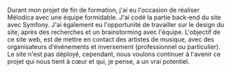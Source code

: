 Durant mon projet de fin de formation, j'ai eu l'occasion de réaliser Mélodica avec une équipe formidable. J'ai codé la partie back-end du site avec Symfony. J'ai également eu l'opportunité de travailler sur le design du site, après des recherches et un brainstorming avec l'équipe. L'objectif de ce site web, est de mettre en contact des artistes de musique, avec des organisateurs d'événements et inversement (professionnel ou particulier). Le site n'est pas déployé, cependant, nous voulons continuer à l'avenir ce projet qui nous tient à cœur et qui, je pense, a un vrai potentiel.
